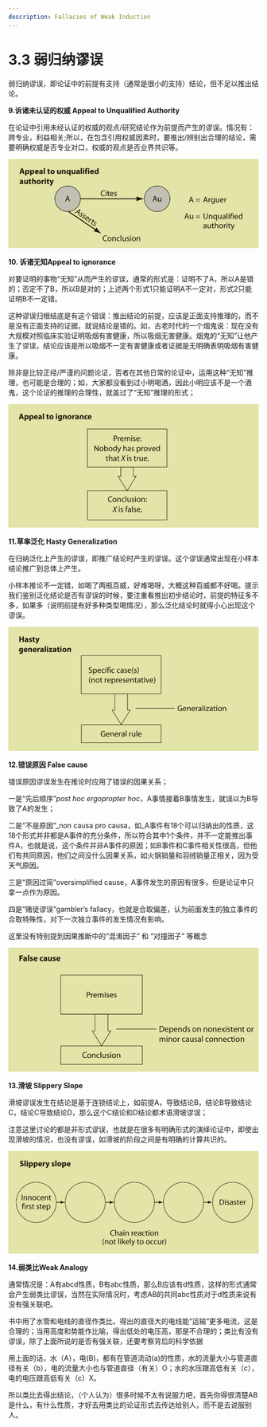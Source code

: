 ```yaml
---
description: Fallacies of Weak Induction
---
```


# 3.3 弱归纳谬误

弱归纳谬误，即论证中的前提有支持（通常是很小的支持）结论，但不足以推出结论。

**9.诉诸未认证的权威 Appeal to Unqualified Authority**

在论证中引用未经认证的权威的观点/研究结论作为前提而产生的谬误。情况有：跨专业，利益相关;所以，在包含引用权威因素时，要推出/辨别出合理的结论，需要明确权威是否专业对口，权威的观点是否业界共识等。

![](<../.gitbook/assets/image (6) (1).png>)

**10. 诉诸无知Appeal to ignorance**

对要证明的事物“无知”从而产生的谬误，通常的形式是：证明不了A，所以A是错的；否定不了B，所以B是对的；上述两个形式1只能证明A不一定对，形式2只能证明B不一定错。

这种谬误归根结底是有这个错误：推出结论的前提，应该是正面支持推理的，而不是没有正面支持的证据，就说结论是错的。如，古老时代的一个烟鬼说：现在没有大规模对照临床实验证明吸烟有害健康，所以吸烟无害健康。烟鬼的“无知”让他产生了谬误，结论应该是所以吸烟不一定有害健康或者证据是无明确表明吸烟有害健康。

除非是比较正经/严谨的问题论证，否者在其他日常的论证中，运用这种“无知”推理，也可能是合理的；如，大家都没看到过小明喝酒，因此小明应该不是一个酒鬼，这个论证的推理的合理性，就盖过了“无知”推理的形式；

![](<../.gitbook/assets/image (7) (1).png>)

**11.草率泛化 Hasty Generalization**

在归纳泛化上产生的谬误，即推广结论时产生的谬误。这个谬误通常出现在小样本结论推广到总体上产生。

小样本推论不一定错，如喝了两瓶百威，好难喝呀，大概这种百威都不好喝。提示我们鉴别泛化结论是否有谬误的时候，要注重看推出初步结论时，前提的特征多不多，如果多（说明前提有好多种类型喝情况），那么泛化结论时就得小心出现这个谬误。

![](<../.gitbook/assets/image (5) (1).png>)

**12.错误原因 False cause**

错误原因谬误发生在推论时应用了错误的因果关系；

一是“先后顺序”_post hoc ergopropter hoc_，A事情接着B事情发生，就误以为B导致了A的发生；

二是“不是原因”_non causa pro causa，如_A事件有18个可以归纳出的性质，这18个形式并非都是A事件的充分条件，所以符合其中1个条件，并不一定能推出事件A，也就是说，这个条件并非A事件的原因；如B事件和C事件相关性很高，但他们有共同原因，他们之间没什么因果关系，如火锅销量和羽绒销量正相关，因为受天气原因。

三是“原因过简”oversimplified cause，A事件发生的原因有很多，但是论证中只拿一点作为原因。

四是“赌徒谬误”gambler’s fallacy，也就是合取偏差，认为前面发生的独立事件的合取特殊性，对下一次独立事件的发生情况有影响。

这里没有特别提到因果推断中的“混淆因子” 和 “对撞因子” 等概念

![](<../.gitbook/assets/image (2).png>)

**13.滑坡 Slippery Slope**

滑坡谬误发生在结论是基于连锁结论上，如前提A，导致结论B，结论B导致结论C，结论C导致结论D，那么这个C结论和D结论都术语滑坡谬误；

注意这里讨论的都是非形式谬误，也就是在很多有明确形式的演绎论证中，即使出现滑坡的情况，也没有谬误，如滑坡的阶段之间是有明确的计算共识的。

![](<../.gitbook/assets/image (5).png>)

**14.弱类比Weak Analogy**

通常情况是：A有abcd性质，B有abc性质，那么B应该有d性质，这样的形式通常会产生弱类比谬误，当然在实际情况时，考虑AB的共同abc性质对于d性质来说有没有强关联吧。

书中用了水管和电线的直径作类比，得出的直径大的电线能“运输”更多电流，这是合理的；当用高度和势能作比喻，得出低处的电压高，那是不合理的；类比有没有谬误，除了上面所说的是否有强关联，还要考察背后的科学依据

用上面的话，水（A），电(B)，都有在管道流动(a)的性质，水的流量大小与管道直径有关（b），电的流量大小也与管道直径（有关）O；水的水压跟高低有关（c），电的电压跟高低有关（c）X。

所以类比去得出结论，（个人认为）很多时候不太有说服力吧，首先你得很清楚AB是什么，有什么性质，才好去用类比的论证形式去传达给别人，而不是去说服别人。





&#x20;&#x20;

